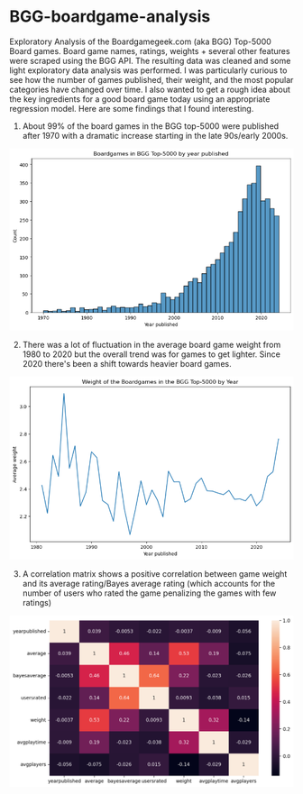 # BGG-boardgame-analysis
Exploratory Analysis of the Boardgamegeek.com (aka BGG) Top-5000 Board games.
Board game names, ratings, weights + several other features were scraped using the BGG API. The resulting data was cleaned and some light exploratory data analysis was performed. I was particularly curious to see how the number of games published, their weight, and the most popular categories have changed over time. I also wanted to get a rough idea about the key ingredients for a good board game today using an appropriate regression model. Here are some findings that I found interesting.


1. About 99% of the board games in the BGG top-5000 were published after 1970 with a dramatic increase starting in the late 90s/early 2000s.

![Image 1](plots/bgg1.png)

2. There was a lot of fluctuation in the average board game weight from 1980 to 2020 but the overall trend was for games to get lighter. Since 2020 there's been a shift towards heavier board games.

![Image 2](plots/bgg2.png)

3. A correlation matrix shows a positive correlation between game weight and its average rating/Bayes average rating (which accounts for the number of users who rated the game penalizing the games with few ratings)

![Image 3](plots/bgg3.png)



